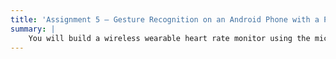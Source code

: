 ```yaml
---
title: 'Assignment 5 – Gesture Recognition on an Android Phone with a PSoC'
summary: |
    You will build a wireless wearable heart rate monitor using the micro-controller, Bluetooth, and PPG modules we provided in class. The aim of this project is learn how to write basic micro-controller code, interface with an analog sensor, and stream data to a mobile device using Bluetooth. Using the sample code provided in class and from your experience from the previous assignments, you will sample raw data from the PPG sensor and do some pre-processing (basic filtering) on the micro-controller itself and send this pre-proposed data in real-time to the android device using Bluetooth. On the android, you will write an app that collects this data, further processes the data (peak counting or frequency tracking) to determine the heart rate. Your android app should also graph the heart rate in real time. You are welcome to architect the system how you like, but we ask that you do some processing on the micro-controller. It is tempting to stream all the raw data from the PPG sensor to the android device and process everything there. Sometimes this makes sense, but many times with power constrained devices you want to reduce the amount of wireless transmission to conserve power. Your wearable monitor should be able to operate while someone is walking around, so your 3D printed case will be critical in holding your sensor and hardware firmly in place on you finger. You will submit your arduino sketch file for your micro-controller, the android source, your final case design (STL file), and a video of your system working.
---
```

